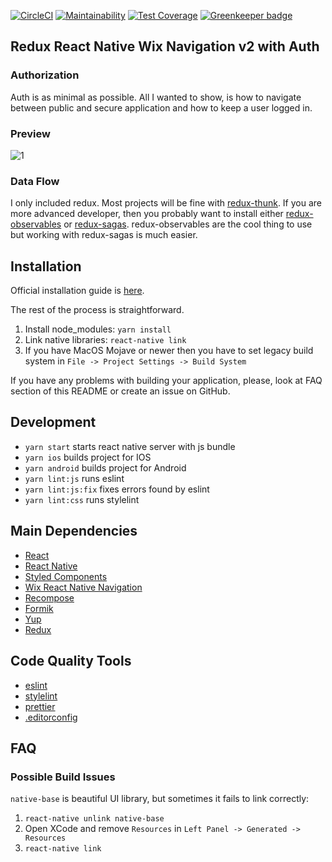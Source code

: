 [![CircleCI](https://circleci.com/gh/developer239/redux-react-native-wix-navigation-v2-with-auth.svg?style=svg)](https://circleci.com/gh/developer239/redux-react-native-wix-navigation-v2-with-auth)
[![Maintainability](https://api.codeclimate.com/v1/badges/1300f5103979d206a12b/maintainability)](https://codeclimate.com/github/developer239/redux-react-native-wix-navigation-v2-with-auth/maintainability)
[![Test Coverage](https://api.codeclimate.com/v1/badges/1300f5103979d206a12b/test_coverage)](https://codeclimate.com/github/developer239/redux-react-native-wix-navigation-v2-with-auth/test_coverage)
[![Greenkeeper badge](https://badges.greenkeeper.io/developer239/redux-react-native-wix-navigation-v2-with-auth.svg)](https://greenkeeper.io/)

## Redux React Native Wix Navigation v2 with Auth

### Authorization

Auth is as minimal as possible. All I wanted to show, is how to navigate between public and secure application and how to keep a user logged in.

### Preview

![1](https://github.com/developer239/redux-react-native-wix-navigation-v2-with-auth/blob/master/preview.gif?raw=true)

### Data Flow

I only included redux. Most projects will be fine with [redux-thunk](https://github.com/gaearon/redux-thunk). If you are more advanced developer, then you probably want to install either [redux-observables](https://github.com/redux-observable/redux-observable) or [redux-sagas](https://github.com/redux-saga/redux-saga). redux-observables are the cool thing to use but working with redux-sagas is much easier.

## Installation

Official installation guide is [here](https://facebook.github.io/react-native/docs/getting-started.html).

The rest of the process is straightforward.

1.  Install node_modules: `yarn install`
2.  Link native libraries: `react-native link`
3.  If you have MacOS Mojave or newer then you have to set legacy build system in `File -> Project Settings -> Build System`

If you have any problems with building your application, please, look at FAQ section of this README or create an issue on GitHub.

## Development

- `yarn start` starts react native server with js bundle
- `yarn ios` builds project for IOS
- `yarn android` builds project for Android
- `yarn lint:js` runs eslint
- `yarn lint:js:fix` fixes errors found by eslint
- `yarn lint:css` runs stylelint

## Main Dependencies

- [React](https://github.com/facebook/react)
- [React Native](https://github.com/facebook/react-native)
- [Styled Components](https://github.com/styled-components/styled-components)
- [Wix React Native Navigation](https://github.com/wix/react-native-navigation)
- [Recompose](https://github.com/acdlite/recompose)
- [Formik](https://github.com/jaredpalmer/formik)
- [Yup](https://github.com/jquense/yup)
- [Redux](http://redux.js.org)

## Code Quality Tools

- [eslint](https://github.com/eslint/eslint)
- [stylelint](https://github.com/stylelint/stylelint)
- [prettier](https://github.com/prettier/prettier)
- [.editorconfig](http://editorconfig.org/)

## FAQ

### Possible Build Issues

`native-base` is beautiful UI library, but sometimes it fails to link correctly:

1. `react-native unlink native-base`
2. Open XCode and remove `Resources` in `Left Panel -> Generated -> Resources`
3. `react-native link`
